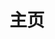 ---
home: true
title: 主页
icon: home
heroImage: https://cdn.iycx.top/higurashi/logo.png
heroText: false
tagline: 　
action:
  - text: 汉化补丁列表 →
    link: /patch/
    type: primary

  - text: 用户指南 🔖
    link: /guide/
---